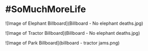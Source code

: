 # #SoMuchMoreLife

![Image of Elephant Billboard](Billboard - No elephant deaths.jpg)

![Image of Tractor Billboard](Billboard - No elephant deaths.jpg)

![Image of Park Billboard](billboard - tractor jams.png)
